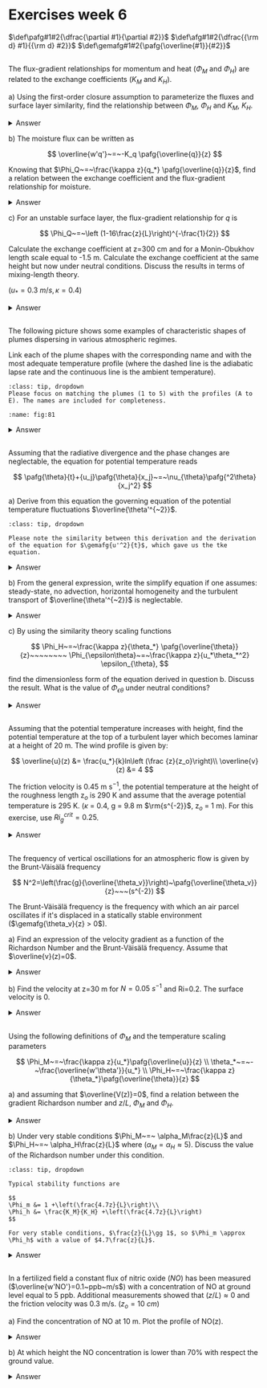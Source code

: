 # Exercises week 6
$\def\pafg#1#2{\dfrac{\partial #1}{\partial #2}}$
$\def\afg#1#2{\dfrac{{\rm d} #1}{{\rm d} #2}}$
$\def\gemafg#1#2{\pafg{\overline{#1}}{#2}}$

##
The flux-gradient relationships for momentum and heat ($\Phi_M$ and $\Phi_H$)
are related to the exchange coefficients ($K_M$ and $K_H$).

a) Using the first-order closure assumption to parameterize the
fluxes and surface layer similarity, find the relationship between
$\Phi_M$,  $\Phi_H$ and $K_M$, $K_H$.

<details>
  <summary>Answer</summary>

$$
\overline{w'\theta'} = -K_H \gemafg{\theta}{z}
$$

but also

$$
\Phi_H &= \frac{\kappa\,z}{\theta_*}\gemafg{\theta}{z} \\
\theta_* &= - \frac{\overline{w'\theta'}}{u_*}\\
\Phi_H &= - \frac{\kappa\,z\,u_*}{\overline{w'\theta'}}\gemafg{\theta}{z} \\
\overline{w'\theta'} &= - \frac{\kappa\,z\,u_*}{\Phi_H \left(\frac{z}{L}\right)}\gemafg{\theta}{z}
$$

Therefore,

$$
-K_H \gemafg{\theta}{z} &= - \frac{\kappa\,z\,u_*}{\Phi_H \left(\frac{z}{L}\right)}\gemafg{\theta}{z} \\
K_H &= \frac{\kappa\,z\,u_*}{\Phi_H \left(\frac{z}{L}\right)}
$$

Likewise, $K_M = \frac{\kappa\,z\,u_*}{\Phi_M \left(\frac{z}{L}\right)}$.

$\Phi_{H,M}$ are basically functions that are devised to introduce the effect of buoyancy on the exchange coefficient.
The relationships between $K_{H,M}$ and $\Phi_{H,M}$ result in $\frac{K_M}{K_H}=\frac{\Phi_H\left(\frac{z}{L}\right)}{\Phi_M\left(\frac{z}{L}\right)}$

</details>

b)  The moisture flux can be written as

$$
\overline{w'q'}~=~-K_q \pafg{\overline{q}}{z}
$$

Knowing that
$\Phi_Q~=~\frac{\kappa z}{q_*} \pafg{\overline{q}}{z}$,
find a relation between the exchange coefficient and
the flux-gradient relationship for moisture.

<details>
  <summary>Answer</summary>

Similar to (a),

$$
\overline{w'q'} = -K_Q \gemafg{q}{z}
$$

but also

$$
\Phi_Q &= \frac{\kappa\,z}{q_*}\gemafg{q}{z} \\
q_* &= - \frac{\overline{w'q'}}{u_*}\\
\Phi_Q &= - \frac{\kappa\,z\,u_*}{\overline{w'q'}}\gemafg{q}{z} \\
\overline{w'q'} &= - \frac{\kappa\,z\,u_*}{\Phi_Q \left(\frac{z}{L}\right)}\gemafg{q}{z}
$$

Therefore,

$$
-K_Q \gemafg{q}{z} = - \frac{\kappa\,z\,u_*}{\Phi_Q \left(\frac{z}{L}\right)}\gemafg{q}{z}
$$

$K_Q = \frac{\kappa\,z\,u_*}{\Phi_Q \left(\frac{z}{L}\right)}$

</details>

c) For an unstable surface layer, the flux-gradient relationship for $q$ is

$$
\Phi_Q~=~\left (1-16\frac{z}{L}\right)^{-\frac{1}{2}}
$$

Calculate the exchange coefficient at z=300 cm and for a Monin-Obukhov length scale
equal to -1.5 m. Calculate the exchange coefficient at the same height but now under neutral
conditions. Discuss the results in terms of mixing-length theory.

($u_*=0.3~m/s,\kappa=0.4$)

<details>
  <summary>Answer</summary>

For this value of $\frac{z}{L}$ (-1.5), $\Phi_Q =0.2$, so $K_Q=1.8\rm\,m^2\,s^{-1}$.

In case of neutral conditions, $\Phi_Q=1$, so $K_Q=0.36\rm\,m^2\,s^{-1}$.

In case of a neutral flow, the eddies are smaller.
Since the exchange coefficient is a measure of the length scale times a velocity scale ($K = \cal L \cdot U$),
the exchange coefficient becomes less as well and surface exchange is limited.

</details>

##

The following picture shows some examples of characteristic shapes of plumes dispersing in various atmospheric regimes.

Link each of the plume shapes with the corresponding name and with the most adequate temperature profile
(where the dashed line is
the adiabatic lapse rate and the continuous line is the ambient temperature).

```{hint}
:class: tip, dropdown
Please focus on matching the plumes (1 to 5) with the profiles (A to E). The names are included for completeness. 
```

```{figure} figures/figset81.png
:name: fig:81
```

<details>
    <summary>Answer</summary>

```{figure} figures/exercise8_1.png
:name: fig:ans81
Relation between atmospheric stability and plume dispersion
```

</details>

##
Assuming that the radiative divergence and the phase changes are neglectable, the equation
for potential temperature reads

$$
\pafg{\theta}{t}+{u_j}\pafg{\theta}{x_j}~=~\nu_{\theta}\pafg{^2\theta}{x_j^2}
$$

a) Derive from this equation the governing equation of the potential temperature fluctuations $\overline{\theta'^{~2}}$.

```{hint}
:class: tip, dropdown

Please note the similarity between this derivation and the derivation of the equation for $\gemafg{u'^2}{t}$, which gave us the tke equation. 
```

<details>
  <summary>Answer</summary>

Question: Governing equation for the potential temperature variance, $\gemafg{\theta'^2}{t}$

Known: $\pafg{\theta}{t}+u_j\pafg{\theta}{x_j}=\nu_\theta \pafg{^2 \theta}{x_j^2}$

$$
\gemafg\theta t + \pafg{\theta'}{t}+\overline{u_j}\gemafg{\theta}{x_j} + \overline{u_j}\pafg{\theta'}{x_j}+{u_j'}\gemafg{\theta}{x_j} + {u_j'}\pafg{\theta'}{x_j} = \nu_\theta \pafg{^2 \overline{\theta}}{x_j^2} + \nu_\theta \pafg{^2 \theta'}{x_j^2}
$$(for:58a)

Reynolds averaging Equation {eq}`for:58a` leads to

$$
\gemafg\theta t +\overline{u_j}\gemafg{\theta}{x_j} + \overline{{u_j'}\pafg{\theta'}{x_j}} = \nu_\theta \pafg{^2 \overline{\theta}}{x_j^2}
$$(for:58b)

Subtracting Equation {eq}`for:58b` from Equation {eq}`for:58a` yields

$$
\pafg{\theta'}{t}+ \overline{u_j}\pafg{\theta'}{x_j}+{u_j'}\gemafg{\theta}{x_j} + {u_j'}\pafg{\theta'}{x_j} - \overline{{u_j'}\pafg{\theta'}{x_j}} = \nu_\theta \pafg{^2 \theta'}{x_j^2}
$$

This is multiplied by $2\theta'$. Combined with the knowledge that $2x{\rm d}x={\rm d}x^2$, the resulting equation is

$$
\pafg{\theta'^2}{t}+ \overline{u_j}\pafg{\theta'^2}{x_j}+2{u_j'\theta'}\gemafg{\theta}{x_j} + {u_j'}\pafg{\theta'^2}{x_j} - 2\theta'\overline{{u_j'}\pafg{\theta'}{x_j}} &= 2\theta'\nu_\theta \pafg{^2 \theta'}{x_j^2} \\
\overline{\pafg{\theta'^2}{t}+ \overline{u_j}\pafg{\theta'^2}{x_j}+2{u_j'\theta'}\gemafg{\theta}{x_j} + {u_j'}\pafg{\theta'^2}{x_j} - 2\theta'\overline{{u_j'}\pafg{\theta'}{x_j}}} &= \overline{2\theta'\nu_\theta \pafg{^2 \theta'}{x_j^2}}
$$

$$
\gemafg{\theta'^2}{t}+ \overline{u_j}\gemafg{\theta'^2}{x_j}+2\overline{u_j'\theta'}\gemafg{\theta}{x_j} + \overline{{u_j'}\pafg{\theta'^2}{x_j}} = 2\nu_\theta \overline{\theta' \pafg{^2 \theta'}{x_j^2} }
$$(for:58tosubs)

The last term, $2\nu_\theta \overline{\theta' \pafg{^2 \theta'}{x_j^2} }$, can be rewritten,
similar to the equations of $u'^2$.
To do this, it should be expressed as a function of $\pafg{\theta'}{x_j}$ and $\pafg{^2\theta'^2}{x_j^2}$.
To tackle this, take a look at the $2^{\rm nd}$ derivative of $\theta'^2$. This results in

$$
\pafg{^2\theta'^2}{x_j^2} &= \pafg{}{x_j}\pafg{\theta'^2}{x_j}\\
&= \pafg{}{x_j}\left(2\theta'\pafg{\theta'}{x_j}\right) \\
&= 2 \left(\pafg{\theta'}{x_j}\right)^2 + 2 \theta' \pafg{^2\theta'}{x_j^2}
$$

Rearranging shows that

$$
2 \theta' \pafg{^2\theta'}{x_j'^2} = \pafg{^2\theta'^2}{x_j^2} - 2 \left(\pafg{\theta'}{x_j}\right)^2
$$

Since $\left|\pafg{^2\theta'^2}{x_j^2}\right|\ll \left|2 \theta' \pafg{^2\theta'}{x_j^2}\right|$ and $\epsilon_\theta =\nu_\theta\left(\pafg{\theta'}{x_j}\right)^2$, this shows that

$$
2 \nu_\theta \theta' \pafg{^2\theta'}{x_j^2} = - 2 \epsilon_\theta
$$(for:58subs1)

Another term of Equation {eq}`for:58tosubs` that can be rewritten is ${u_j'}\pafg{\theta'^2}{x_j}$.
Since $\pafg{u_j'}{x_j}=0$ due to incompressibility of the flow,

$$
{u_j'}\pafg{\theta'^2}{x_j} &= \pafg{u_j'\theta'^2}{x_j} - \theta'^2 \pafg{u_j'}{x_j}\\
{u_j'}\pafg{\theta'^2}{x_j} &= \pafg{u_j'\theta'^2}{x_j}
$$(for:58subs2)

Combining Equations {eq}`for:58tosubs`, {eq}`for:58subs1` and {eq}`for:58subs2` yields

$$
\underbrace{\gemafg{\theta'^2}{t}}_{\rm Tendency}+ \underbrace{\overline{u_j}\gemafg{\theta'^2}{x_j}}_{\rm Advection}+\underbrace{2\overline{u_j'\theta'}\gemafg{\theta}{x_j}}_{\rm Production} + \underbrace{\gemafg{{u_j'}\theta'^2}{x_j}}_{Turbulent\ transport} = \underbrace{- 2 \epsilon_\theta}_{\rm Dissipation}
$$(for:58afinal)

</details>

b) From the general expression, write the simplify equation if one assumes: steady-state, no advection, horizontal
homogeneity and the turbulent transport of $\overline{\theta'^{~2}}$ is neglectable.

<details>
  <summary>Answer</summary>

In the case of steady state, the derivatives to $t$ become zero.
If a horizontal homogeneous situation is studied, the derivatives to $x$ and $y$ of Reynolds averaged quantities vanish as well.
Therefore, Equation {eq}`for:58afinal` turns in

$$
\overline{w}\gemafg{\theta'^2}{z}+2\overline{w'\theta'}\gemafg{\theta}{z} + {\gemafg{{w'}\theta'^2}{z}} = - 2 \epsilon_\theta
$$

In case of no subsidence, $\overline{w}=0$.
This eliminates the only form of transport by advection, since the case under study is horizontally homogeneous. Therefore,

$$
2\overline{w'\theta'}\gemafg{\theta}{z} + {\gemafg{{w'}\theta'^2}{z}} = - 2 \epsilon_\theta
$$

Generally, $3^{\rm rd}$-order moments are small compared to the other terms in the atmospheric boundary layer. This also holds true for the turbulent transport of potential temperature variance, $\overline{{w'}\theta'^2}$. Using this assumption, the final equation is

$$
\overline{w'\theta'}\gemafg{\theta}{z} = - \epsilon_\theta
$$(for:58breal)

</details>

c) By using the similarity theory scaling functions

$$
\Phi_H~=~\frac{\kappa z}{\theta_*} \pafg{\overline{\theta}}{z}~~~~~~~~
\Phi_{\epsilon\theta}~=~\frac{\kappa z}{u_*\theta_*^2} \epsilon_{\theta},
$$

find the dimensionless form of the equation derived in question b. Discuss the result. What is the
value of $\Phi_{\epsilon\theta}$ under neutral conditions?

<details>
  <summary>Answer</summary>

The scaling functions can be used by relating the heat flux and potential temperature gradient to the quantities $u_*$ and $\theta_*$ (according to atmospheric surface layer scaling).

$$
\theta_* &= - \frac{\overline{w'\theta'}}{u_*}\\
\Phi_H &= \frac{\kappa\,z}{\theta_*}\gemafg{\theta}{z}
$$

Rewriting results in

$$
\overline{w'\theta'} &= - u_* \theta_*\\
\gemafg{\theta}{z} &= \frac{\Phi_H\,\theta_*}{\kappa\,z}
$$

Substituting these relations into Equation {eq}`for:58breal` results in

$$
- u_* \theta_* \frac{\Phi_H\,\theta_*}{\kappa\,z} &= - \epsilon_\theta\\
  \Phi_H &= \frac{\kappa\,z}{u_*\theta_*^2}\epsilon_\theta
  $$

In the end, $\Phi_H=\Phi_{\epsilon\theta}$.

The result shows that, under the conditions that are assumed, all heat that is gained by turbulent transport is dissipated by diffusion.

Under neutral conditions, all flux-gradient relationships are equal to 1.

</details>

##
Assuming that the potential temperature increases with height,
find the potential temperature at the top of a turbulent layer which becomes laminar at a height of 20 m. The wind profile is given by:

$$
\overline{u}(z) &= \frac{u_*}{k}ln\left (\frac {z}{z_o}\right)\\
\overline{v}(z) &= 4
$$

The friction velocity is 0.45 m s$^{-1}$, 
the potential temperature at the height of the roughness length z$_o$ is 290 K
and assume that the average potential temperature is 295 K.
($\kappa$ = 0.4, g = 9.8 m $\rm{s^{-2}}$, z$_o$ = 1 m). 
For this exercise, use $Ri_g^{crit} = 0.25$. 

<details>
  <summary>Answer</summary>

At the height of 20 meters the flow becomes laminar, meaning:

$$
Ri_g (z=20 \ m.)=\frac{\frac{g}{\overline{\theta}}\frac{\partial \overline{\theta}}{\partial z}}{\left(\frac{\partial u}{\partial z}\right) ^2 +\left(\frac{\partial v}{\partial z}\right) ^2} =0.25\equiv Ri_g^{crit}
$$

Rearranging the equation above:

$$
\frac{\partial \overline{\theta}}{\partial z}= Ri_g^{crit} \frac{\overline{\theta}}{g} \left[\left(\frac{\partial u}{\partial z}\right) ^2 +\left(\frac{\partial v}{\partial z}\right) ^2 \right]
$$(ex5.1eq1)

We now calculate $\frac{\partial u}{\partial z}$ and $\frac{\partial v}{\partial z}$:

$$
\frac{\partial u}{\partial z} &= \frac{u_*}{\kappa}\frac{\partial (ln \frac{z}{z_0})}{\partial z}  = \frac{u_*}{\kappa}\frac{1}{z}\\
\frac{\partial v}{\partial z} &= 0
$$

Introducing this in Eq. {eq}`ex5.1eq1` we obtain:

$$
\frac{\partial \overline{\theta}}{\partial z}= Ri_g^{crit} \frac{\overline{\theta}}{g} \frac{u_*^2}{\kappa^2}\frac{1}{z^2}
$$

We now rearrange and integrate on both sides:

$$
\int_{\theta(z_0)}^{\theta(z)}\partial \overline{\theta}=\int_{z=z_0}^{z}Ri_g^{crit} \frac{\overline{\theta}}{g} \frac{u_*^2}{\kappa^2}\frac{1}{z^2}\partial z
$$

Integrating first and then rearranging the terms yields:

$$
\overline{\theta}(z)=\overline{\theta}(z_0) + Ri_g^{crit} \frac{\overline{\theta}}{g} \frac{u_*^2}{\kappa^2} \left( \frac{1}{z_0}-\frac{1}{z}\right)
$$

Substituting 
$u_*=0.45$, 
$\overline{\theta}=295  \ \rm K$, 
$\overline{\theta}(z_0)=290 \  \rm K$, 
$\kappa=0.4$, 
$g=9.8\ \rm{m\ s^{-2}}$, 
$z_0=1 \ \rm m$, 
$z=20 \ \rm m$,
and $Ri_g^{crit}=0.25$ we obtain

$$
\overline{\theta}(z=20 m)= 299.05   \ \rm K
$$

</details>

##
The frequency of vertical oscillations for an atmospheric flow is given by
the Brunt-Väisälä frequency

$$
N^2=\left(\frac{g}{\overline{\theta_v}}\right)~\pafg{\overline{\theta_v}}{z}~~~(s^{-2})
$$

The Brunt-Väisälä frequency is the frequency with which an air parcel oscillates if it's displaced in a statically stable environment ($\gemafg{\theta_v}{z} > 0$).

a) Find an expression of the velocity gradient as a function of
the Richardson Number and the Brunt-Väisälä frequency. Assume that $\overline{v}(z)=0$.

<details>
  <summary>Answer</summary>

Rewrite velocity gradient such that you get $\gemafg{u}{z}\left({Ri},N\right)$.
It's given that

$$
\overline{v}=0
$$(for:53a1)

$$
N^2=\frac{g}{\overline{\theta_v}} \gemafg{\theta_v}{z}
$$(for:53a2)

$$
{\rm Ri}_g = \frac{\frac{g}{\overline{\theta_v}}\gemafg{\theta_v}{z}}{\left(\gemafg{u}{z}\right)^2+\left(\gemafg{v}{z}\right)^2}
$$(for:53a3)

Substituting equations {eq}`for:53a1` and {eq}`for:53a2` in Equation {eq}`for:53a3`, results in 

$$
{\rm Ri}_g &= \frac{N^2}{\left(\gemafg{u}{z}\right)^2}\\
\left|\gemafg{u}{z}\right| &= \sqrt{\frac{N^2}{{\rm Ri}_g}}
$$

As depicted in {numref}`fig3b`, $\gemafg{u}{z} > 0$. 
Since $N$ is real number, $N^2 >0$. Also ${\rm Ri}_g > 0$, since we are in a situation with a statically stable atmosphere, which is where $\gemafg{\theta_v}{z} > 0$. 
Taking these signs into account, results in: $\gemafg{u}{z} = \frac{N}{\sqrt{{\rm Ri}_g}}$

</details>

b) Find the velocity at z=30 m for $N=0.05~s^{-1}$ and Ri=0.2. The surface velocity is 0.

<details>
  <summary>Answer</summary>

Since $N$ and ${\rm Ri}_g$ are given as constants, also $\gemafg{u}{z}$ is constant. Therefore, 

$$
\overline{u}\left({z}\right)&=\overline{u}\left({\rm 0\, m}\right)+ z \gemafg{u}{z} ,\\
\overline{u}\left({z}\right)&=0+ z \frac{N}{\sqrt{{\rm Ri}_g}} .
$$

So, $\overline{u}\left(30\rm\,m\right)=3.35\rm\,m\,s^{-1}$.

</details>

##
Using the following definitions of $\Phi_M$ and the temperature scaling parameters

$$
\Phi_M~=~\frac{\kappa z}{u_*}\pafg{\overline{u}}{z} \\
\theta_*~=~-~\frac{\overline{w'\theta'}}{u_*} \\
\Phi_H~=~\frac{\kappa z}{\theta_*}\pafg{\overline{\theta}}{z}
$$

a) and assuming that $\overline{V(z)}=0$, find a relation between the gradient Richardson number and $z/L$, $\Phi_M$ and $\Phi_H$.

<details>
  <summary>Answer</summary>

Find ${\rm Ri}_g\left(\frac{z}{L},\Phi_m,\Phi_h\right)$.

We know

$$
\theta_* &= -\frac{\overline{w'\theta'}_0}{u_*} \\
\Phi_h &= \frac{\kappa\,z}{\theta_*}\gemafg{\theta}{z} \\
\Phi_m &= \frac{\kappa \, z}{u_*} \gemafg{u}{z}\\
{\rm Ri}_g &= \frac{\frac{g}{\theta_v}\gemafg{\theta_v}{z}}{\left(\gemafg{u}z\right)^2+\left(\gemafg vz\right)^2}
$$

Using $\overline{v}=0$, it holds that

$$
{\rm Ri}_g = \frac{\frac{g}{\theta_v}\gemafg{\theta_v}{z}}{\left(\gemafg{u}z\right)^2} 
$$

$\gemafg{\theta_v}z$ can be rewritten to $\gemafg{\theta_v}z = \Phi_h \frac{\theta_*}{\kappa\,z} = \Phi_h \frac{-\overline{w'\theta_v'}_0}{\kappa\,z\,u_*}$ and $\gemafg uz = \Phi_m\frac{u_*}{\kappa\,z}$. This results in

$$
{\rm Ri}_g &= \frac{\frac{g}{\theta_v}\Phi_h \frac{-\overline{w'\theta_v'}_0}{\kappa\,z\,u_*}}{\left(\Phi_m\frac{u_*}{\kappa\,z}\right)^2} \\
 &= - \frac{\Phi_h}{\Phi_m^2} \frac{g\,\overline{w'\theta_v'}_0\,\kappa\,z}{\overline{\theta_v}\,u_*^3} \\
 &= - \frac{\Phi_h}{\Phi_m^2} \frac{\kappa\,g\,\overline{w'\theta_v'}_0}{u_*^3\,\overline{\theta_v}} z
$$

Since 

$$
L = - \frac{u_*^3\,\overline{\theta_v}}{\kappa\,g\,\overline{w'\theta_v'}_0}
$$

the final result is ${\rm Ri}_g=\frac{\Phi_h}{\Phi_m^2}\frac{z}{L}$

</details>

b) Under very stable conditions $\Phi_M~=~ \alpha_M\frac{z}{L}$ and $\Phi_H~=~ \alpha_H\frac{z}{L}$ where ($\alpha_M=\alpha_H \approx 5$).
Discuss the value of the Richardson number under this condition.

```{hint}
:class: tip, dropdown

Typical stability functions are

$$
\Phi_m &= 1 +\left(\frac{4.7z}{L}\right)\\
\Phi_h &= \frac{K_M}{K_H} +\left(\frac{4.7z}{L}\right)
$$

For very stable conditions, $\frac{z}{L}\gg 1$, so $\Phi_m \approx \Phi_h$ with a value of $4.7\frac{z}{L}$.

```

<details>
  <summary>Answer</summary>

Under these very stable conditions, substituting the $\Phi$-functions, 
it can be seen that 
${\rm Ri}_g = \frac{\alpha_h\frac{z}{L}}{\left(\alpha_m\frac{z}{L}\right)^2}\frac{z}{L} = \frac{\alpha_h}{\alpha_m^2}\approx \frac{1}{5}=0.2$. 

This Richardson gradient number is independent on height. 
However, note that for this Richardson number, the flow should become turbulent. 
The problem in the assumed limit is that the $\Phi$-functions are usually evaluated in a range of about $-2<\frac{z}{L}<2$. 
When taking the limit to very high or very low $\frac{z}{L}$, the functions are not valid anymore. 

</details>


##
In a fertilized field a constant flux of nitric oxide ($NO$) has been measured
($\overline{w'NO'}=0.1~ppb~m/s$) with a concentration of NO at ground level equal to 5 ppb.
Additional measurements showed that $(z/L) \approx 0$ and the friction velocity was 0.3 m/s.
($z_o=10~cm$)

a) Find the concentration of NO at 10 m. Plot the profile of NO(z).

<details>
 <summary>Answer</summary>

Find ${\rm NO}\left(z\right)$ and plot it.

Known:

$$
\overline{w'{\rm NO}'} &= 0.1\rm\,ppb\,m\,s^{-1}\\
{\rm NO}\left(0\rm\,m\right) &= 5\rm\,ppb\\
\frac{z}{L} &\approx 0 \\
u_* &= 0.3\rm\,m\,s^{-1}\\
z_0 &= 0.1 \rm\,m
$$

Since $\frac{z}{L}\approx 0$, we know that $\Phi_{\rm NO} \approx 1$, so

$$
\Phi_{\rm NO} &= \frac{\kappa\,z}{{\rm NO}_*} \gemafg{{\rm NO}}{z}\\
1 &= \frac{\kappa\,z}{{\rm NO}_*} \gemafg{{\rm NO}}{z}
$$

Since the definition of ${\rm NO}_*$ (using Monin-Obukhov scaling) is given by 

$$
{\rm NO}_* = -\frac{\overline{w'{\rm NO}'}}{u_*}
$$

the flux gradient relationship can be rewritten to

$$
1 &= - \frac{\kappa\,z\,u_*}{\overline{w'{\rm NO}'}} \gemafg{{\rm NO}}{z}\\
\gemafg{{\rm NO}}{z} &= -\frac{\overline{w'{\rm NO}'}}{\kappa\,z\,u_*} \\
\int_{z_1}^{z_2}{\gemafg{{\rm NO}}{z}{\rm d}z} &= -\int_{z_1}^{z_2}{\frac{\overline{w'{\rm NO}'}}{\kappa\,z\,u_*}{\rm d}z}\\
\overline{{\rm NO}}\left(z_2\right) -\overline{{\rm NO}}\left(z_1\right) &= -\frac{\overline{w'{\rm NO}'}}{\kappa\,u_*} \int_{z_1}^{z_2}{\frac{1}{z}{\rm d}z}
$$

considering a constant NO-flux near the surface. Therefore, 

$$
\overline{{\rm NO}}\left(z_2\right) = \overline{{\rm NO}}\left(z_1\right) - \frac{\overline{w'{\rm NO}'}}{\kappa\,u_*} {\rm ln}\frac{z_2}{z_1} 
$$(for:57)

In this case, $z_1=z_0=0.1\rm\,m$, ${\rm NO}\left(z_1\right)=5\rm\,ppb$ and $z_2=z$. 
Therefore, substituting the known variables, $\overline{\rm NO}\left(z\right)= 5 - \frac{5}{6}{\rm ln}\frac{z}{0.1\rm\,m}\quad\left(\rm ppb\right)$.
 
The plot of this equation is shown in {numref}`fig:57`. The concentration at 10 m height is 1.16~ppb.

```{figure} figures/exercise5_7.png
:name: fig:57
Vertical profile of NO in ppb
```

</details>

b) At which height the NO concentration is lower than $70\%$ with respect the ground value.

<details>
  <summary>Answer</summary>

For which $z$ is $\overline{\rm NO}\left(z\right)=0.7\cdot\overline{\rm NO}\left(0\rm\,m\right)$?

Equation {eq}`for:57` shows that in that case

$$
\overline{{\rm NO}}\left(z\right) &= \overline{{\rm NO}}\left(z_0\right) - \frac{\overline{w'{\rm NO}'}}{\kappa\,u_*} {\rm ln}\frac{z}{z_0}\\
0.7\,\overline{{\rm NO}}\left(z_0\right) &= \overline{{\rm NO}}\left(z_0\right) - \frac{\overline{w'{\rm NO}'}}{\kappa\,u_*} {\rm ln}\frac{z}{z_0}
$$

This results in

$$
\frac{\overline{w'{\rm NO}'}}{\kappa\,u_*} {\rm ln}\frac{z}{z_0} &= 0.3\,\overline{{\rm NO}}\left(z_0\right)\\
{\rm ln}\frac{z}{z_0} &= \frac{0.3\,\kappa\,u_*\,\overline{{\rm NO}}\left(z_0\right)}{\overline{w'{\rm NO}'}}\\
z &= z_0\,{\rm e}^\frac{0.3\,\kappa\,u_*\,\overline{{\rm NO}}\left(z_0\right)}{\overline{w'{\rm NO}'}}
$$

Substituting the values that are given results in $z=60.5\rm\,cm$

</details>

